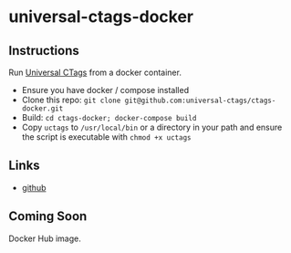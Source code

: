 universal-ctags-docker
======================

Instructions
------------

Run [Universal CTags](https://github.com/universal-ctags/ctags) from a docker
container.

- Ensure you have docker / compose installed
- Clone this repo: `git clone git@github.com:universal-ctags/ctags-docker.git`
- Build: `cd ctags-docker; docker-compose build`
- Copy `uctags` to `/usr/local/bin` or a directory in your path and ensure the
  script is executable with `chmod +x uctags`

Links
-----

- [github](https://github.com/universal-ctags/ctags)

Coming Soon
-----------

Docker Hub image.

